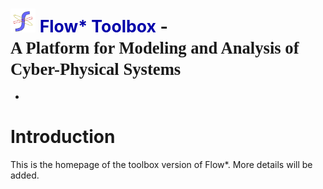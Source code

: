 <h1> <img src="images/flowstar.png" alt="flowstar" width='40'> <font style="font-size:20pt;font-family: "Times New Roman", Times, serif"> <font color="#0000AA">Flow* Toolbox</font> - <br></font> <font style="font-family: cursive;font-size:20pt"> A Platform for Modeling and Analysis of Cyber-Physical Systems </font> </h1>

-
# Introduction

This is the homepage of the toolbox version of Flow*. More details will be added.
